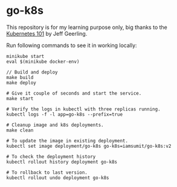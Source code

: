 # go-k8s

This repository is for my learning purpose only, big thanks to the [Kubernetes 101](https://www.youtube.com/playlist?list=PL2_OBreMn7FoYmfx27iSwocotjiikS5BD) by Jeff Geerling.

Run following commands to see it in working locally:

```
minikube start
eval $(minikube docker-env)

// Build and deploy
make build
make deploy

# Give it couple of seconds and start the service.
make start

# Verify the logs in kubectl with three replicas running.
kubectl logs -f -l app=go-k8s --prefix=true

# Cleanup image and k8s deployments.
make clean

# To update the image in existing deployment.
kubectl set image deployment/go-k8s go-k8s=iamsumit/go-k8s:v2

# To check the deployment history
kubectl rollout history deployment go-k8s

# To rollback to last version.
kubectl rollout undo deployment go-k8s
```
